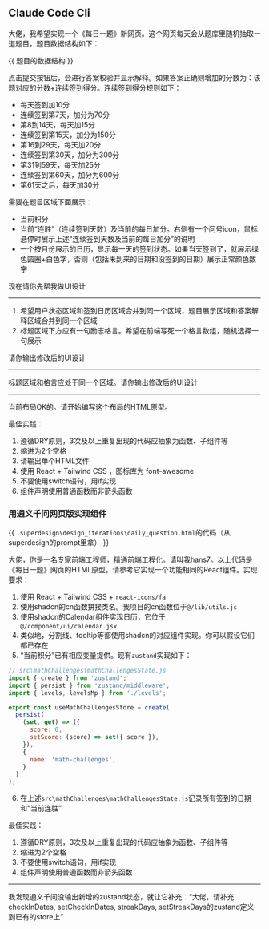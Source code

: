 ## Claude Code Cli

大佬，我希望实现一个《每日一题》新网页。这个网页每天会从题库里随机抽取一道题目，题目数据结构如下：

{{ 题目的数据结构 }}

点击提交按钮后，会进行答案校验并显示解释。如果答案正确则增加的分数为：该题对应的分数+连续签到得分。连续签到得分规则如下：

- 每天签到加10分
- 连续签到第7天，加分为70分
- 第8到14天，每天加15分
- 连续签到第15天，加分为150分
- 第16到29天，每天加20分
- 连续签到第30天，加分为300分
- 第31到59天，每天加25分
- 连续签到第60天，加分为600分
- 第61天之后，每天加30分

需要在题目区域下面展示：

- 当前积分
- 当前“连胜”（连续签到天数）及当前的每日加分。右侧有一个问号icon，鼠标悬停时展示上述“连续签到天数及当前的每日加分”的说明
- 一个按月份展示的日历，显示每一天的签到状态。如果当天签到了，就展示绿色圆圈+白色字，否则（包括未到来的日期和没签到的日期）展示正常颜色数字

现在请你先帮我做UI设计

---

1. 希望用户状态区域和签到日历区域合并到同一个区域，题目展示区域和答案解释区域合并到同一个区域
2. 标题区域下方应有一句励志格言。希望在前端写死一个格言数组，随机选择一句展示

请你输出修改后的UI设计

---

标题区域和格言应处于同一个区域。请你输出修改后的UI设计

---

当前布局OK的。请开始编写这个布局的HTML原型。

最佳实践：

1. 遵循DRY原则，3次及以上重复出现的代码应抽象为函数、子组件等
2. 缩进为2个空格
3. 请输出单个HTML文件
4. 使用 React + Tailwind CSS ，图标库为 font-awesome
5. 不要使用switch语句，用if实现
6. 组件声明使用普通函数而非箭头函数

### 用通义千问网页版实现组件

{{ `.superdesign\design_iterations\daily_question.html`的代码（从superdesign的prompt里拿） }}

大佬，你是一名专家前端工程师，精通前端工程化。请叫我hans7。以上代码是《每日一题》网页的HTML原型。请参考它实现一个功能相同的React组件。实现要求：

1. 使用 React + Tailwind CSS + `react-icons/fa`
2. 使用shadcn的cn函数拼接类名。我项目的cn函数位于`@/lib/utils.js`
3. 使用shadcn的Calendar组件实现日历，它位于`@/component/ui/calendar.jsx`
4. 类似地，分割线、tooltip等都使用shadcn的对应组件实现。你可以假设它们都已存在
5. “当前积分”已有相应变量提供。现有`zustand`实现如下：

```js
// src\mathChallenges\mathChallengesState.js
import { create } from 'zustand';
import { persist } from 'zustand/middleware';
import { levels, levelsMp } from './levels';

export const useMathChallengesStore = create(
  persist(
    (set, get) => ({
      score: 0,
      setScore: (score) => set({ score }),
    }),
    {
      name: 'math-challenges',
    }
  )
);
```

6. 在上述`src\mathChallenges\mathChallengesState.js`记录所有签到的日期和“当前连胜”

最佳实践：

1. 遵循DRY原则，3次及以上重复出现的代码应抽象为函数、子组件等
2. 缩进为2个空格
3. 不要使用switch语句，用if实现
4. 组件声明使用普通函数而非箭头函数

---

我发现通义千问没输出新增的zustand状态，就让它补充：“大佬，请补充checkInDates, setCheckInDates, streakDays, setStreakDays的zustand定义到已有的store上”
